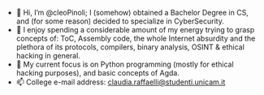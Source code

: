- 👋 Hi, I’m @cleoPinoli; I (somehow) obtained a Bachelor Degree in CS, and (for some reason) decided to specialize in CyberSecurity.
- 📖 I enjoy spending a considerable amount of my energy trying to grasp concepts of: ToC, Assembly code, the whole Internet absurdity and the plethora of its protocols, compilers, binary analysis, OSINT & ethical hacking in general.
- 🌱 My current focus is on Python programming (mostly for ethical hacking purposes), and basic concepts of Agda. 
- 📫 College e-mail address: claudia.raffaelli@studenti.unicam.it


<!---
cleoPinoli/cleoPinoli is a ✨ special ✨ repository because its `README.md` (this file) appears on your GitHub profile.
You can click the Preview link to take a look at your changes.
--->
